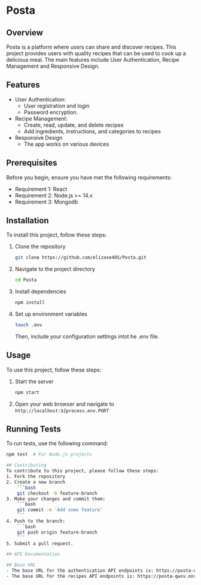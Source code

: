 # Posta

## Overview
Posta is a platform where users can share and discover recipes. This project provides users with quality recipes that can be used to cook up a delicious meal. The main features include User Authentication, Recipe Management and Responsive Design.

## Features
- User Authentication:
    - User registration and login
    - Password encryption.
- Recipe Management:
    - Create, read, update, and delete recipes
    - Add ingredients, instructions, and categories to recipes
- Responsive Design
    - The app works on various devices

## Prerequisites
Before you begin, ensure you have met the following requirements:
- Requirement 1: React
- Requirement 2: Node.js >= 14.x
- Requirement 3: Mongodb

## Installation
To install this project, follow these steps:

1. Clone the repository
    ```bash
    git clone https://github.com/elizase405/Posta.git
    ```
2. Navigate to the project directory
    ```bash
    cd Posta
    ```
3. Install dependencies
    ```bash
    npm install
    ```
4. Set up environment variables
    ```bash
    touch .env
    ```
    Then, include your configuration settings intot he .env file.

## Usage
To use this project, follow these steps:

1. Start the server
    ```bash
    npm start
    ```
2. Open your web browser and navigate to `http://localhost:${process.env.PORT`

## Running Tests
To run tests, use the following command:
```bash
npm test  # For Node.js projects

## Contributing
To contribute to this project, please follow these steps:
1. Fork the repository
2. Create a new branch
    ```bash
    git checkout -b feature-branch
3. Make your changes and commit them:
    ```bash
    git commit -m 'Add some feature'
    ```
4. Push to the branch:
    ```bash
    git push origin feature-branch
    ```
5. Submit a pull request.

## API Documentation

## Base URL
- The base URL for the authentication API endpoints is: https://posta-qwxv.onrender.com/api/auth
- The base URL for the recipes API endpoints is: https://posta-qwxv.onrender.com/api/recipes







